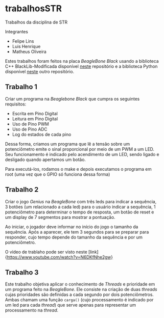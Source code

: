 # trabalhosSTR
Trabalhos da disciplina de STR

Integrantes
- Felipe Lins
- Luis Henrique
- Matheus Oliveira

Estes trabalhos foram feitos na placa *BeagleBone Black* usando a biblioteca C++ BlackLib-Modificada disponível [neste](https://github.com/ruteee/BlackLib-Modificada) repositório e a biblioteca Python disponível [neste](https://github.com/adafruit/adafruit-beaglebone-io-python) outro repositório.

## Trabalho 1

Criar um programa na *Beaglebone Black* que cumpra os seguintes requisitos:

- Escrita em Pino Digital
- Leitura em Pino Digital
- Uso de Pino PWM
- Uso de Pino ADC
- Log do estados de cada pino

Dessa forma, criamos um programa que lê a tensão sobre um potenciômetro emite o sinal proporcional por meio de um PWM a um LED. Seu funcionamento é indicado pelo acendimento de um LED, sendo ligado e desligado quando apertamos um botão.

Para executá-los, rodamos o make e depois executamos o programa em root (uma vez que o GPIO só funciona dessa forma)

## Trabalho 2

Criar o jogo *Genius* na *BeagleBone* com três leds para indicar a sequência, 3 botões (um relacionado a cada led) para o usuário indicar a sequência, 1 potenciômetro para determinar o tempo de resposta, um botão de reset e um display de 7 segmentos para mostrar a pontuação.

Ao iniciar, o jogador deve informar no início do jogo o tamanho da sequência. Após a aparecer, ele tem 3 segundos para se preparar para responder, cujo tempo depende do tamanho da sequência e por um potenciômetro.

O vídeo de trablaho pode ser visto neste [link]{https://www.youtube.com/watch?v=N6DKfNhe2gw}

## Trabalho 3

Este trabalho objetiva aplicar o conhecimento de *Threads* e prioridade em um programa feito na *BeagleBone*. Ele consiste na criação de duas *threads* cujas prioridades são definidas a cada segundo por dois potenciômetros. Ambas chamam uma função `carga()` (cujo processamento é indicado por um led para cada *thread*) que serve apenas para representar um processamento na *thread*.
